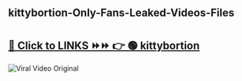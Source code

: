 
 ## kittybortion-Only-Fans-Leaked-Videos-Files

# <h2><a href="https://mediaupload.pro?kittybortion">🔗 Click to LINKS ⏩⏩ 👉 🟢 kittybortion </a></h2>

<a href="https://mediaupload.pro?kittybortion" rel="nofollow" data-target="animated-image.originalLink"><img src="https://i.ibb.co.com/xMMVF88/686577567.gif" alt="Viral Video Original" style="max-width: 100%; display: inline-block;" data-target="animated-image.originalImage"></a>